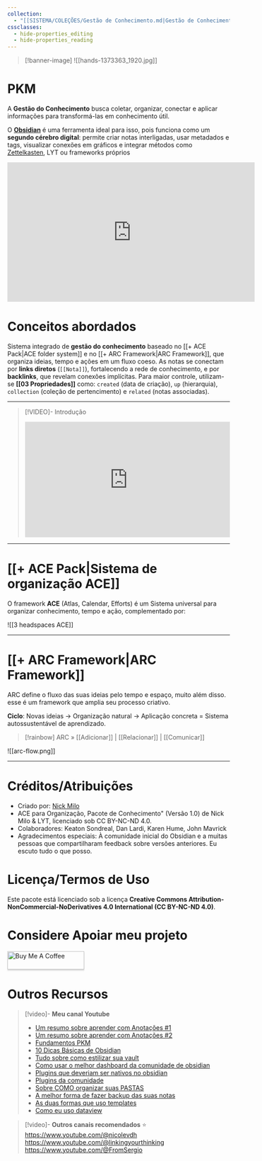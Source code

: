 ```yaml
---
collection:
  - "[[SISTEMA/COLEÇÕES/Gestão de Conhecimento.md|Gestão de Conhecimento]]"
cssclasses:
  - hide-properties_editing
  - hide-properties_reading
---
```

>[!banner-image] ![[hands-1373363_1920.jpg]]
# PKM

A **Gestão do Conhecimento** busca coletar, organizar, conectar e aplicar informações para transformá-las em conhecimento útil.

O **[Obsidian](https://obsidian.md/)** é uma ferramenta ideal para isso, pois funciona como um **segundo cérebro digital**: permite criar notas interligadas, usar metadados e tags, visualizar conexões em gráficos e integrar métodos como [Zettelkasten](https://zettelkasten.de/overview/), LYT ou frameworks próprios


<iframe width="560" height="315" src="https://www.youtube.com/embed/cQ22PERTCBI?si=mC9sd-_LdiuxoOpe" title="YouTube video player" frameborder="0" allow="accelerometer; autoplay; clipboard-write; encrypted-media; gyroscope; picture-in-picture; web-share" referrerpolicy="strict-origin-when-cross-origin" allowfullscreen></iframe>



# Conceitos abordados

Sistema integrado de **gestão do conhecimento** baseado no [[+ ACE Pack|ACE folder system]] e no [[+ ARC Framework|ARC Framework]], que organiza ideias, tempo e ações em um fluxo coeso. As notas se conectam por **links diretos** (`[[Nota]]`), fortalecendo a rede de conhecimento, e por **backlinks**, que revelam conexões implícitas. Para maior controle, utilizam-se **[[03 Propriedades]]** como: `created` (data de criação), `up` (hierarquia), `collection` (coleção de pertencimento) e `related` 
(notas associadas).


---

> [!VIDEO]- Introdução
> <div style="padding:56.25% 0 0 0;position:relative;"><iframe src="https://drive.google.com/file/d/1gRq5rn8DeGaoibX5fEqXEuK9OUmy-VuF/preview" frameborder="0" allow="autoplay; fullscreen; picture-in-picture; clipboard-write; encrypted-media" style="position:absolute;top:0;left:0;width:100%;height:100%;" title="Ideaverse Pro Hangar"></iframe></div>



---


# [[+ ACE Pack|Sistema de organização ACE]] 

O framework **ACE** (Atlas, Calendar, Efforts) é um Sistema universal para organizar conhecimento, tempo e ação, complementado por:

![[3 headspaces ACE]]


---

# [[+ ARC Framework|ARC Framework]]
ARC define o fluxo das suas ideias pelo tempo e espaço, muito além disso. esse é um framework que amplia seu processo criativo.

**Ciclo**: Novas ideias → Organização natural → Aplicação concreta = Sistema autossustentável de aprendizado.

> [!rainbow] ARC » [[Adicionar]] | [[Relacionar]] | [[Comunicar]] 

![[arc-flow.png]]


---


# Créditos/Atribuições

- Criado por: [Nick Milo](https://www.youtube.com/@linkingyourthinking)
- ACE para Organização, Pacote de Conhecimento" (Versão 1.0) de Nick Milo & LYT, licenciado sob CC BY-NC-ND 4.0.
- Colaboradores: Keaton Sondreal, Dan Lardi, Karen Hume, John Mavrick
- Agradecimentos especiais: À comunidade inicial do Obsidian e a muitas pessoas que compartilharam feedback sobre versões anteriores. Eu escuto tudo o que posso.

# Licença/Termos de Uso

Este pacote está licenciado sob a licença **Creative Commons Attribution-NonCommercial-NoDerivatives 4.0 International (CC BY-NC-ND 4.0)**.



# Considere Apoiar meu projeto

<a href="https://www.buymeacoffee.com/nonakaval" target="_blank"><img src="https://www.buymeacoffee.com/assets/img/custom_images/orange_img.png" alt="Buy Me A Coffee" style="height: 41px !important;width: 174px !important;box-shadow: 0px 3px 2px 0px rgba(190, 190, 190, 0.5) !important;-webkit-box-shadow: 0px 3px 2px 0px rgba(190, 190, 190, 0.5) !important;" ></a>

# Outros Recursos 

> [!video]-   **Meu canal Youtube**
> - [Um resumo sobre aprender com Anotações #1](https://www.youtube.com/watch?v=cQ22PERTCBI&t=3s)
> - [Um resumo sobre aprender com Anotações #2](https://www.youtube.com/watch?v=aMFggmPRiio)
> - [Fundamentos PKM](https://www.youtube.com/watch?v=o1laZYM9k8A&t=25s)
> - [10 Dicas Básicas de Obsidian](https://www.youtube.com/watch?v=8MXjWNNrYDw&t=1s)
> - [Tudo sobre como estilizar sua vault](https://www.youtube.com/watch?v=pxHNu7vJzRc&t=34s)
> - [Como usar o melhor dashboard da comunidade de obsidian](https://www.youtube.com/watch?v=HIqwsECT7vI&t=12s)
> - [Plugins que deveriam ser nativos no obsidian](https://www.youtube.com/watch?v=Bqf2wV_DzKE&t=5s)
> - [Plugins da comunidade ](https://www.youtube.com/watch?v=LcuK-229btQ&t=34s)
> - [Sobre COMO organizar suas PASTAS](https://www.youtube.com/watch?v=zCnEA2uSC0g&t=11s)
> - [A melhor forma de fazer backup das suas notas](https://www.youtube.com/watch?v=ZyK2vylCLL4&t=8s)
> - [As duas formas que uso templates](https://www.youtube.com/watch?v=d2gZtHTnVL4&t=10s)
> - [Como eu uso dataview](https://www.youtube.com/watch?v=sN8n62w8fdo&t=57s)

> [!video]-   **Outros canais recomendados** ⭐
> https://www.youtube.com/@nicolevdh
> https://www.youtube.com/@linkingyourthinking
> https://www.youtube.com/@FromSergio
